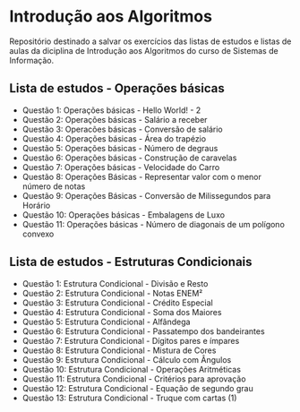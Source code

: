 # Introdução aos Algoritmos

Repositório destinado a salvar os exercícios das listas de estudos e listas de aulas da diciplina de Introdução aos Algoritmos do curso de Sistemas de Informação.

## Lista de estudos - Operações básicas

* Questão 1: Operações básicas - Hello World! - 2
* Questão 2: Operações básicas - Salário a receber
* Questão 3: Operacões básicas - Conversão de salário
* Questão 4: Operações básicas - Área do trapézio
* Questão 5: Operações básicas - Número de degraus
* Questão 6: Operações básicas - Construção de caravelas
* Questão 7: Operações básicas - Velocidade do Carro
* Questão 8: Operações Básicas - Representar valor com o menor número de notas
* Questão 9: Operações Básicas - Conversão de Milissegundos para Horário
* Questão 10: Operações básicas - Embalagens de Luxo
* Questão 11: Operações básicas - Número de diagonais de um polígono convexo

## Lista de estudos - Estruturas Condicionais

* Questão 1: Estrutura Condicional - Divisão e Resto
* Questão 2: Estrutura Condicional - Notas ENEM²
* Questão 3: Estrutura Condicional - Crédito Especial
* Questão 4: Estrutura Condicional - Soma dos Maiores
* Questão 5: Estrutura Condicional - Alfândega
* Questão 6: Estrutura Condicional - Passatempo dos bandeirantes
* Questão 7: Estrutura Condicional - Dígitos pares e ímpares
* Questão 8: Estrutura Condicional - Mistura de Cores
* Questão 9: Estrutura Condicional - Cálculo com Ângulos
* Questão 10: Estrutura Condicional - Operações Aritméticas
* Questão 11: Estrutura Condicional - Critérios para aprovação
* Questão 12: Estrutura Condicional - Equação de segundo grau
* Questão 13: Estrutura Condicional - Truque com cartas (1)